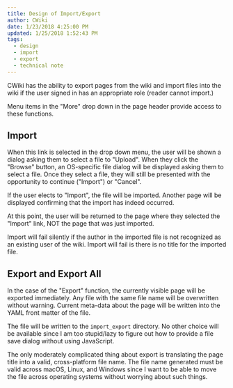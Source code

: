 ```yaml
---
title: Design of Import/Export
author: CWiki
date: 1/23/2018 4:25:00 PM 
updated: 1/25/2018 1:52:43 PM 
tags:
  - design
  - import
  - export
  - technical note
---
```


CWiki has the ability to export pages from the wiki and import files into the wiki if the user signed in has an appropriate role (reader cannot import.)

Menu items in the "More" drop down in the page header provide access to these functions.

## Import ##

When this link is selected in the drop down menu, the user will be shown a dialog asking them to select a file to "Upload". When they click the "Browse" button, an OS-specific file dialog will be displayed asking them to select a file. Once they select a file, they will still be presented with the opportunity to continue ("Import") or "Cancel".

If the user elects to "Import", the file will be imported. Another page will be displayed confirming that the import has indeed occurred.

At this point, the user will be returned to the page where they selected the "Import" link, NOT the page that was just imported.

Import will fail silently if the author in the imported file is not recognized as an existing user of the wiki. Import will fail is there is no title for the imported file.

## Export and Export All ##

In the case of the "Export" function, the currently visible page will be exported immediately. Any file with the same file name will be overwritten without warning. Current meta-data about the page will be written into the YAML front matter of the file.

The file will be written to the `import_export` directory. No other choice will be available since I am too stupid/lazy to figure out how to provide a file save dialog without using JavaScript.

The only moderately complicated thing about export is translating the page title into a valid, cross-platform file name. The file name generated must be valid across macOS, Linux, and Windows since I want to be able to move the file across operating systems without worrying about such things. 
